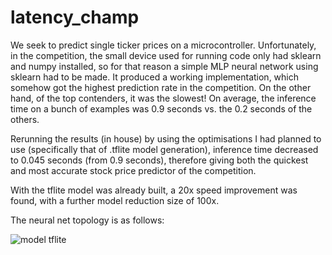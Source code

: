 # latency_champ

We seek to predict single ticker prices on a microcontroller. Unfortunately, in the competition, the small device used for running code only had sklearn and numpy installed, so for that reason a simple MLP neural network using sklearn had to be made. It produced a working implementation, which somehow got the highest prediction rate in the competition. On the other hand, of the top contenders, it was the slowest! On average, the inference time on a bunch of examples was 0.9 seconds vs. the 0.2 seconds of the others. 

Rerunning the results (in house) by using the optimisations I had planned to use (specifically that of .tflite model generation), inference time decreased to 0.045 seconds (from 0.9 seconds), therefore giving both the quickest and most accurate stock price predictor of the competition.

With the tflite model was already built, a 20x speed improvement was found, with a further model reduction size of 100x.

The neural net topology is as follows:

![model tflite](https://user-images.githubusercontent.com/42357923/120664774-1f4f9080-c483-11eb-9f3b-398c0f793915.png)
